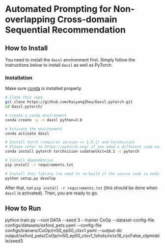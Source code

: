 # Automated Prompting for Non-overlapping Cross-domain Sequential Recommendation
## How to Install
You need to install the `dassl` environment first. Simply follow the instructions below to install `dassl` as well as PyTorch. 
### Installation

Make sure [conda](https://www.anaconda.com/distribution/) is installed properly.

```bash
# Clone this repo
git clone https://github.com/KaiyangZhou/Dassl.pytorch.git
cd Dassl.pytorch/

# Create a conda environment
conda create -y -n dassl python=3.8

# Activate the environment
conda activate dassl

# Install torch (requires version >= 1.8.1) and torchvision
# Please refer to https://pytorch.org/ if you need a different cuda version
conda install pytorch torchvision cudatoolkit=10.2 -c pytorch

# Install dependencies
pip install -r requirements.txt

# Install this library (no need to re-build if the source code is modified)
python setup.py develop
```
After that, run `pip install -r requirements.txt` (this should be done when `dassl` is activated). Then, you are ready to go.

## How to Run

python train.py 
--root DATA 
--seed 3 
--trainer CoOp 
--dataset-config-file configs/datasets/oxford_pets.yaml 
--config-file configs/trainers/CoOp/rn50_ep50_ctxv1.yaml 
--output-dir output/oxford_pets/CoOp/rn50_ep50_ctxv1_1shots/nctx16_cscFalse_ctpmiddle/seed3



